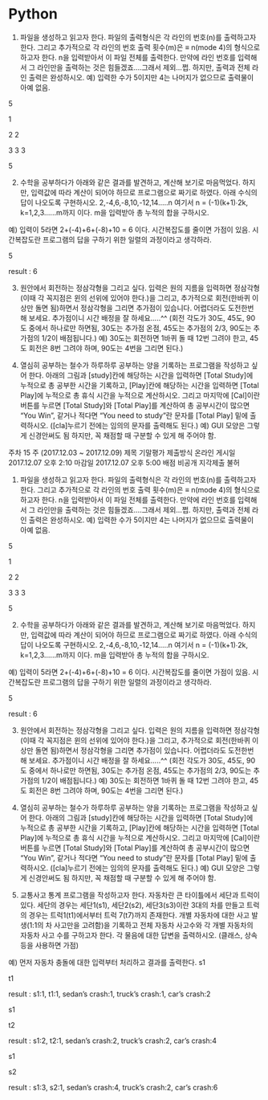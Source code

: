 # Python

1) 파일을 생성하고 읽고자 한다. 파일의 출력형식은 각 라인의 번호(n)를 출력하고자 한다. 그리고 추가적으로 각 라인의 번호 출력 횟수(m)은 ≡ n(mode 4)의 형식으로 하고자 한다. n을 입력받아서 이 파일 전체를 출력한다. 만약에 라인 번호를 입력해서 그 라인만을 출력하는 것은 힘들겠죠....그래서 제외...쩝. 하지만, 출력과 전체 라인 출력은 완성하시오.
예) 입력한 수가 5이지만 4는 나머지가 없으므로 출력물이 아예 없음.

5

1

2 2

3 3 3

5

 

 

2) 수학을 공부하다가 아래와 같은 결과를 발견하고, 계산해 보기로 마음먹었다. 하지만, 입력값에 따라 계산이 되어야 하므로 프로그램으로 짜기로 하였다. 아래 수식의 답이 나오도록 구현하시오. 2,-4,6,-8,10,-12,14.....n 여기서 n = (-1)(k+1)∙2k, k=1,2,3......m까지 이다. m을 입력받아 총 누적의 합을 구하시오.

예) 입력이 5라면 2+(-4)+6+(-8)+10 = 6 이다. 시간복잡도를 줄이면 가점이 있음. 시간복잡도란 프로그램의 답을 구하기 위한 일렬의 과정이라고 생각하라.

5

result : 6

 

 

3) 원안에서 회전하는 정삼각형을 그리고 싶다. 입력은 원의 지름을 입력하면 정삼각형(이때 각 꼭지점은 윈의 선위에 있어야 한다.)을 그리고, 추가적으로 회전(한바퀴 이상만 돌면 됨)하면서 정삼각형을 그리면 추가점이 있습니다. 어렵더라도 도전한번 해 보세요. 추가점이니 시간 배정을 잘 하세요.....^^ (회전 각도가 30도, 45도, 90도 중에서 하나로만 하면됨, 30도는 추가점 온점, 45도는 추가점의 2/3, 90도는 추가점의 1/2이 배점됩니다.)
예) 30도는 회전하면 1바퀴 돌 때 12번 그려야 한고, 45도 회전은 8번 그려야 하며, 90도는 4번을 그리면 된다.) 

 

 

4) 열심히 공부하는 철수가 하루하루 공부하는 양을 기록하는 프로그램을 작성하고 싶어 한다. 아래의 그림과 [study]칸에 해당하는 시간을 입력하면 [Total Study]에 누적으로 총 공부한 시간을 기록하고, [Play]칸에 해당하는 시간을 입력하면 [Total Play]에 누적으로 총 휴식 시간을 누적으로 계산하시오. 그리고 마지막에 [Cal]이란 버튼를 누르면 [Total Study]와 [Total Play]를 계산하여 총 공부시간이 많으면 “You Win”, 같거나 적다면 “You need to study”란 문자를 [Total Play] 밑에 출력하시오. ([cla]누르기 전에는 임의의 문자를 출력해도 된다.)
예) GUI 모양은 그렇게 신경안써도 됨 하지만, 꼭 채점할 때 구분할 수 있게 해 주어야 함. 







주차	15 주 (2017.12.03 ~ 2017.12.09)
제목	기말평가
제출방식	온라인
게시일	2017.12.07 오후 2:10
마감일	2017.12.07 오후 5:00
배점	비공개
지각제출	불허
1) 파일을 생성하고 읽고자 한다. 파일의 출력형식은 각 라인의 번호(n)를 출력하고자 한다. 그리고 추가적으로 각 라인의 번호 출력 횟수(m)은 ≡ n(mode 4)의 형식으로 하고자 한다. n을 입력받아서 이 파일 전체를 출력한다. 만약에 라인 번호를 입력해서 그 라인만을 출력하는 것은 힘들겠죠....그래서 제외...쩝. 하지만, 출력과 전체 라인 출력은 완성하시오.
예) 입력한 수가 5이지만 4는 나머지가 없으므로 출력물이 아예 없음.

5

1

2 2

3 3 3

5

 

 

2) 수학을 공부하다가 아래와 같은 결과를 발견하고, 계산해 보기로 마음먹었다. 하지만, 입력값에 따라 계산이 되어야 하므로 프로그램으로 짜기로 하였다. 아래 수식의 답이 나오도록 구현하시오. 2,-4,6,-8,10,-12,14.....n 여기서 n = (-1)(k+1)∙2k, k=1,2,3......m까지 이다. m을 입력받아 총 누적의 합을 구하시오.

예) 입력이 5라면 2+(-4)+6+(-8)+10 = 6 이다. 시간복잡도를 줄이면 가점이 있음. 시간복잡도란 프로그램의 답을 구하기 위한 일렬의 과정이라고 생각하라.

5

result : 6

 

 

3) 원안에서 회전하는 정삼각형을 그리고 싶다. 입력은 원의 지름을 입력하면 정삼각형(이때 각 꼭지점은 윈의 선위에 있어야 한다.)을 그리고, 추가적으로 회전(한바퀴 이상만 돌면 됨)하면서 정삼각형을 그리면 추가점이 있습니다. 어렵더라도 도전한번 해 보세요. 추가점이니 시간 배정을 잘 하세요.....^^ (회전 각도가 30도, 45도, 90도 중에서 하나로만 하면됨, 30도는 추가점 온점, 45도는 추가점의 2/3, 90도는 추가점의 1/2이 배점됩니다.)
예) 30도는 회전하면 1바퀴 돌 때 12번 그려야 한고, 45도 회전은 8번 그려야 하며, 90도는 4번을 그리면 된다.) 

 

 

4) 열심히 공부하는 철수가 하루하루 공부하는 양을 기록하는 프로그램을 작성하고 싶어 한다. 아래의 그림과 [study]칸에 해당하는 시간을 입력하면 [Total Study]에 누적으로 총 공부한 시간을 기록하고, [Play]칸에 해당하는 시간을 입력하면 [Total Play]에 누적으로 총 휴식 시간을 누적으로 계산하시오. 그리고 마지막에 [Cal]이란 버튼를 누르면 [Total Study]와 [Total Play]를 계산하여 총 공부시간이 많으면 “You Win”, 같거나 적다면 “You need to study”란 문자를 [Total Play] 밑에 출력하시오. ([cla]누르기 전에는 임의의 문자를 출력해도 된다.)
예) GUI 모양은 그렇게 신경안써도 됨 하지만, 꼭 채점할 때 구분할 수 있게 해 주어야 함. 

 



 

 

 

5) 교통사고 통계 프로그램을 작성하고자 한다. 자동차란 큰 타이틀에서 세단과 트럭이 있다. 세단의 경우는 세단1(s1), 세단2(s2), 세단3(s3)이란 3대의 차를 만들고 트럭의 경우는 트럭1(t1)에서부터 트럭 7(t7)까지 존재한다. 개별 자동차에 대한 사고 발생(1:1의 차 사고만을 고려함)을 기록하고 전체 자동차 사고수와 각 개별 자동차의 자동차 사고 수를 구하고자 한다. 각 물음에 대한 답변을 출력하시오. (클래스, 상속등을 사용하면 가점)

예) 먼저 자동차 충돌에 대한 입력부터 처리하고 결과를 출력한다.
s1 

t1

result : s1:1, t1:1, sedan’s crash:1, truck’s crash:1, car’s crash:2

s1

t2

result : s1:2, t2:1, sedan’s crash:2, truck’s crash:2, car’s crash:4

s1

s2

result : s1:3, s2:1, sedan’s crash:4, truck’s crash:2, car’s crash:6

